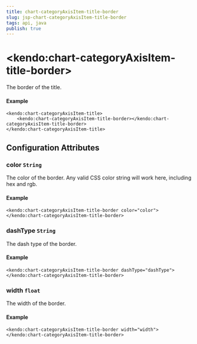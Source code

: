 ```yaml
---
title: chart-categoryAxisItem-title-border
slug: jsp-chart-categoryAxisItem-title-border
tags: api, java
publish: true
---
```


# \<kendo:chart-categoryAxisItem-title-border\>

The border of the title.

#### Example
    <kendo:chart-categoryAxisItem-title>
        <kendo:chart-categoryAxisItem-title-border></kendo:chart-categoryAxisItem-title-border>
    </kendo:chart-categoryAxisItem-title>

## Configuration Attributes

### color `String`

The color of the border. Any valid CSS color string will work here, including
hex and rgb.

#### Example
    <kendo:chart-categoryAxisItem-title-border color="color">
    </kendo:chart-categoryAxisItem-title-border>

### dashType `String`

The dash type of the border.

#### Example
    <kendo:chart-categoryAxisItem-title-border dashType="dashType">
    </kendo:chart-categoryAxisItem-title-border>

### width `float`

The width of the border.

#### Example
    <kendo:chart-categoryAxisItem-title-border width="width">
    </kendo:chart-categoryAxisItem-title-border>

